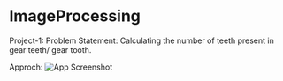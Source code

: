 # ImageProcessing
Project-1:
Problem Statement: Calculating the number of teeth present in gear teeth/ gear tooth.

Approch: 
![App Screenshot](https://via.placeholder.com/468x300?text=App+Screenshot+Here)
